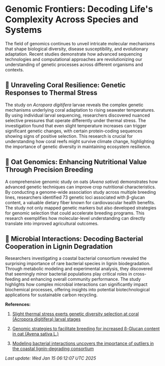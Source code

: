 # Genomic Frontiers: Decoding Life's Complexity Across Species and Systems

The field of genomics continues to unveil intricate molecular mechanisms that shape biological diversity, disease susceptibility, and evolutionary adaptation. Recent studies demonstrate how advanced sequencing technologies and computational approaches are revolutionizing our understanding of genetic processes across different organisms and contexts.

## 🧬 Unraveling Coral Resilience: Genetic Responses to Thermal Stress

The study on *Acropora digitifera* larvae reveals the complex genetic mechanisms underlying coral adaptation to rising seawater temperatures. By using individual larval sequencing, researchers discovered nuanced selective pressures that operate differently under thermal stress. The investigation found that even slight temperature increases can trigger significant genetic changes, with certain protein-coding sequences showing signs of positive selection. This research is crucial for understanding how coral reefs might survive climate change, highlighting the importance of genetic diversity in maintaining ecosystem resilience.

## 🌱 Oat Genomics: Enhancing Nutritional Value Through Precision Breeding

A comprehensive genomic study on oats (*Avena sativa*) demonstrates how advanced genetic techniques can improve crop nutritional characteristics. By conducting a genome-wide association study across multiple breeding lines, researchers identified 73 genetic loci associated with β-glucan content, a valuable dietary fiber known for cardiovascular health benefits. The study not only mapped genetic markers but also developed strategies for genomic selection that could accelerate breeding programs. This research exemplifies how molecular-level understanding can directly translate into improved agricultural outcomes.

## 🦠 Microbial Interactions: Decoding Bacterial Cooperation in Lignin Degradation

Researchers investigating a coastal bacterial consortium revealed the surprising importance of rare bacterial species in lignin biodegradation. Through metabolic modeling and experimental analysis, they discovered that seemingly minor bacterial populations play critical roles in cross-feeding and enhancing overall community performance. The study highlights how complex microbial interactions can significantly impact biochemical processes, offering insights into potential biotechnological applications for sustainable carbon recycling.

**References:**

1. [Slight thermal stress exerts genetic diversity selection at coral (Acropora digitifera) larval stages](https://pubmed.ncbi.nlm.nih.gov/39810102/)

2. [Genomic strategies to facilitate breeding for increased β-Glucan content in oat (Avena sativa L.)](https://pubmed.ncbi.nlm.nih.gov/39810135/)

3. [Modeling bacterial interactions uncovers the importance of outliers in the coastal lignin-degrading consortium](https://pubmed.ncbi.nlm.nih.gov/39809803/)

*Last update: Wed Jan 15 06:12:07 UTC 2025*
